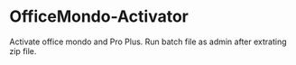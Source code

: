 # OfficeMondo-Activator
Activate office mondo and Pro Plus. Run batch file as admin after extrating zip file.
